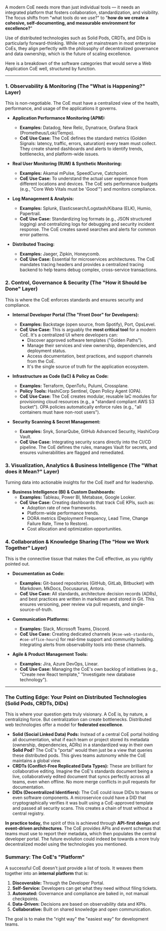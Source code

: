 A modern CoE needs more than just individual tools — it needs an integrated platform that fosters collaboration, standardization, and visibility. The focus shifts from "what tools do we use?" to "**how do we create a cohesive, self-documenting, and measurable environment for excellence?**"

Use of distributed technologies such as Solid Pods, CRDTs, and DIDs is particularly forward-thinking. While not yet mainstream in most enterprise CoEs, they align perfectly with the philosophy of decentralized governance and data ownership, which is the future of scaling excellence.

Here is a breakdown of the software categories that would serve a Web Application CoE well, structured by function.

---

### 1. Observability & Monitoring (The "What is Happening?" Layer)

This is non-negotiable. The CoE must have a centralized view of the health, performance, and usage of the applications it governs.

- **Application Performance Monitoring (APM):**
  - **Examples:** Datadog, New Relic, Dynatrace, Grafana Stack (Prometheus/Loki/Tempo).
  - **CoE Use Case:** The CoE defines the standard metrics (Golden Signals: latency, traffic, errors, saturation) every team must collect. They create shared dashboards and alerts to identify trends, bottlenecks, and platform-wide issues.

- **Real User Monitoring (RUM) & Synthetic Monitoring:**
  - **Examples:** Akamai mPulse, SpeedCurve, Catchpoint.
  - **CoE Use Case:** To understand the actual user experience from different locations and devices. The CoE sets performance budgets (e.g., "Core Web Vitals must be 'Good'") and monitors compliance.

- **Log Management & Analysis:**
  - **Examples:** Splunk, Elasticsearch/Logstash/Kibana (ELK), Humio, Papertrail.
  - **CoE Use Case:** Standardizing log formats (e.g., JSON structured logging) and centralizing logs for debugging and security incident response. The CoE creates saved searches and alerts for common error patterns.

- **Distributed Tracing:**
  - **Examples:** Jaeger, Zipkin, Honeycomb.
  - **CoE Use Case:** Essential for microservices architectures. The CoE mandates tracing headers and provides a centralized tracing backend to help teams debug complex, cross-service transactions.

### 2. Control, Governance & Security (The "How it Should be Done" Layer)

This is where the CoE enforces standards and ensures security and compliance.

- **Internal Developer Portal (The "Front Door" for Developers):**
  - **Examples:** Backstage (open source, from Spotify), Port, OpsLevel.
  - **CoE Use Case:** This is arguably the **most critical tool** for a modern CoE. It's a centralized UI where developers can:
    - Discover approved software templates ("Golden Paths").
    - Manage their services and view ownership, dependencies, and deployment status.
    - Access documentation, best practices, and support channels from the CoE.
    - It's the single source of truth for the application ecosystem.

- **Infrastructure as Code (IaC) & Policy as Code:**
  - **Examples:** Terraform, OpenTofu, Pulumi, Crossplane.
  - **Policy Tools:** HashiCorp Sentinel, Open Policy Agent (OPA).
  - **CoE Use Case:** The CoE creates modular, reusable IaC modules for provisioning cloud resources (e.g., a "standard compliant AWS S3 bucket"). OPA policies automatically enforce rules (e.g., "all containers must have non-root users").

- **Security Scanning & Secret Management:**
  - **Examples:** Snyk, SonarQube, GitHub Advanced Security, HashiCorp Vault.
  - **CoE Use Case:** Integrating security scans directly into the CI/CD pipeline. The CoE defines the rules, manages Vault for secrets, and ensures vulnerabilities are flagged and remediated.

### 3. Visualization, Analytics & Business Intelligence (The "What does it Mean?" Layer)

Turning data into actionable insights for the CoE itself and for leadership.

- **Business Intelligence (BI) & Custom Dashboards:**
  - **Examples:** Tableau, Power BI, Metabase, Google Looker.
  - **CoE Use Case:** Creating dashboards that track CoE KPIs, such as:
    - Adoption rate of new frameworks.
    - Platform-wide performance trends.
    - DORA metrics (Deployment Frequency, Lead Time, Change Failure Rate, Time to Restore).
    - Cost allocation and optimization opportunities.

### 4. Collaboration & Knowledge Sharing (The "How we Work Together" Layer)

This is the connective tissue that makes the CoE effective, as you rightly pointed out.

- **Documentation as Code:**
  - **Examples:** Git-based repositories (GitHub, GitLab, Bitbucket) with Markdown, MkDocs, Docusaurus, Antora.
  - **CoE Use Case:** All standards, architecture decision records (ADRs), and best practices are written in markdown and stored in Git. This ensures versioning, peer review via pull requests, and single-source-of-truth.

- **Communication Platforms:**
  - **Examples:** Slack, Microsoft Teams, Discord.
  - **CoE Use Case:** Creating dedicated channels (`#coe-web-standards`, `#coe-office-hours`) for real-time support and community building. Integrating alerts from observability tools into these channels.

- **Agile & Product Management Tools:**
  - **Examples:** Jira, Azure DevOps, Linear.
  - **CoE Use Case:** Managing the CoE's own backlog of initiatives (e.g., "Create new React template," "Investigate new database technology").

---

### The Cutting Edge: Your Point on Distributed Technologies (Solid Pods, CRDTs, DIDs)

This is where your question gets truly visionary. A CoE is, by nature, a centralizing force. But centralization can create bottlenecks. Distributed web technologies offer a model for **federated excellence**.

- **Solid (Social Linked Data) Pods:** Instead of a central CoE portal holding all documentation, what if each team or project stored its metadata (ownership, dependencies, ADRs) in a standardized way in their own **Solid Pod**? The CoE's "portal" would then just be a view that queries these distributed pods. This gives teams autonomy while the CoE maintains a global view.
- **CRDTs (Conflict-Free Replicated Data Types):** These are brilliant for collaborative editing. Imagine the CoE's standards document being a live, collaboratively edited document that syncs perfectly across all teams, even when offline. No more merge conflicts in pull requests for documentation.
- **DIDs (Decentralized Identifiers):** The CoE could issue DIDs to teams or even software components. A microservice could have a DID that cryptographically verifies it was built using a CoE-approved template and passed all security scans. This creates a chain of trust without a central registry.

**In practice today,** the spirit of this is achieved through **API-first design** and **event-driven architectures**. The CoE provides APIs and event schemas that teams must use to report their metadata, which then populates the central developer portal. The future evolution could indeed be towards a more truly decentralized model using the technologies you mentioned.

### Summary: The CoE's "Platform"

A successful CoE doesn't just provide a list of tools. It weaves them together into an **internal platform** that is:

1.  **Discoverable:** Through the Developer Portal.
2.  **Self-Service:** Developers can get what they need without filing tickets.
3.  **Automated:** Governance and compliance are baked in, not manual checkpoints.
4.  **Data-Driven:** Decisions are based on observability data and KPIs.
5.  **Collaborative:** Built on shared knowledge and open communication.

The goal is to make the "right way" the "easiest way" for development teams.
